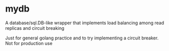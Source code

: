 # mydb
A database/sql.DB-like wrapper that implements load balancing among read replicas and circuit breaking 

Just for general golang practice and to try implementing a circuit breaker. Not for production use
